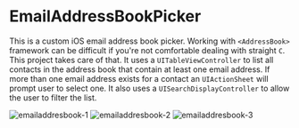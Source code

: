 EmailAddressBookPicker
======================
This is a custom iOS email address book picker. Working with `<AddressBook>` framework can be difficult if you're not comfortable dealing with straight `C`. This project takes care of that. It uses a `UITableViewController` to list all contacts in the address book that contain at least one email address. If more than one email address exists for a contact an `UIActionSheet` will prompt user to select one. It also uses a `UISearchDisplayController` to allow the user to filter the list.

![emailaddresbook-1](https://cloud.githubusercontent.com/assets/4623150/5428343/9233f1a4-8385-11e4-8228-36c8f12f79bf.png)
![emailaddresbook-2](https://cloud.githubusercontent.com/assets/4623150/5440293/d0a391d4-844c-11e4-9620-e380951161a6.png)
![emailaddresbook-3](https://cloud.githubusercontent.com/assets/4623150/5440294/d0a44ac0-844c-11e4-96b6-7e2f197571ba.png)


